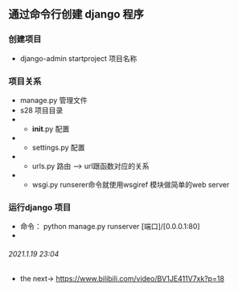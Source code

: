 ## 通过命令行创建 django 程序
### 创建项目
* django-admin startproject 项目名称

### 项目关系
* manage.py 管理文件
* s28 项目目录
* * __init__.py 配置
* * settings.py 配置
* * urls.py 路由 --> url跟函数对应的关系
* * wsgi.py runserer命令就使用wsgiref 模块做简单的web server

### 运行django 项目
* 命令： python manage.py runserver [端口]/[0.0.0.1:80]
* 

###### 2021.1.19 23:04
* the next-> https://www.bilibili.com/video/BV1JE411V7xk?p=18

